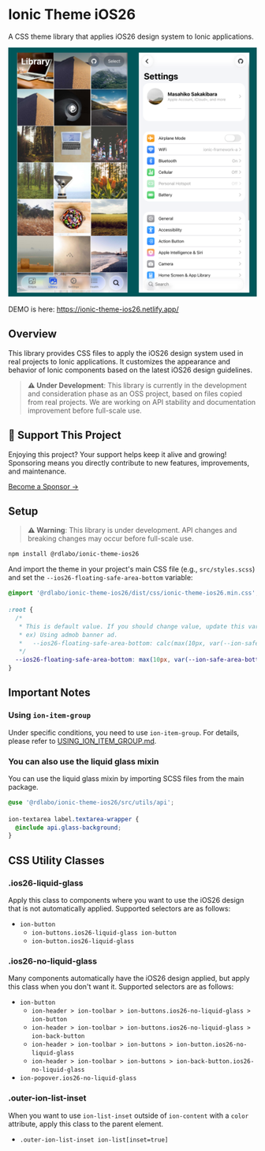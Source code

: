# Ionic Theme iOS26

A CSS theme library that applies iOS26 design system to Ionic applications.

![](screenshots/ios26.png)

DEMO is here: https://ionic-theme-ios26.netlify.app/

## Overview

This library provides CSS files to apply the iOS26 design system used in real projects to Ionic applications. It customizes the appearance and behavior of Ionic components based on the latest iOS26 design guidelines.

> **⚠️ Under Development**: This library is currently in the development and consideration phase as an OSS project, based on files copied from real projects. We are working on API stability and documentation improvement before full-scale use.

## 💖 Support This Project

Enjoying this project? Your support helps keep it alive and growing!  
Sponsoring means you directly contribute to new features, improvements, and maintenance.

[Become a Sponsor →](https://github.com/sponsors/rdlabo)

## Setup

> **⚠️ Warning**: This library is under development. API changes and breaking changes may occur before full-scale use.

```bash
npm install @rdlabo/ionic-theme-ios26
```

And import the theme in your project's main CSS file (e.g., `src/styles.scss`) and set the `--ios26-floating-safe-area-bottom` variable:

```scss
@import '@rdlabo/ionic-theme-ios26/dist/css/ionic-theme-ios26.min.css';

:root {
  /*
   * This is default value. If you should change value, update this variable.
   * ex) Using admob banner ad.
   *   --ios26-floating-safe-area-bottom: calc(max(10px, var(--ion-safe-area-bottom, 0px)) + var(--admob-safe-area, 0px));
   */
  --ios26-floating-safe-area-bottom: max(10px, var(--ion-safe-area-bottom, 0px));
}
```

## Important Notes

### Using `ion-item-group`

Under specific conditions, you need to use `ion-item-group`. For details, please refer to [USING_ION_ITEM_GROUP.md](./USING_ION_ITEM_GROUP.md).

### You can also use the liquid glass mixin

You can use the liquid glass mixin by importing SCSS files from the main package.

```scss
@use '@rdlabo/ionic-theme-ios26/src/utils/api';

ion-textarea label.textarea-wrapper {
  @include api.glass-background;
}
```

## CSS Utility Classes

### .ios26-liquid-glass

Apply this class to components where you want to use the iOS26 design that is not automatically applied. Supported selectors are as follows:

- `ion-button`
  - `ion-buttons.ios26-liquid-glass ion-button`
  - `ion-button.ios26-liquid-glass`

### .ios26-no-liquid-glass

Many components automatically have the iOS26 design applied, but apply this class when you don't want it. Supported selectors are as follows:

- `ion-button`
  - `ion-header > ion-toolbar > ion-buttons.ios26-no-liquid-glass > ion-button`
  - `ion-header > ion-toolbar > ion-buttons.ios26-no-liquid-glass > ion-back-button`
  - `ion-header > ion-toolbar > ion-buttons > ion-button.ios26-no-liquid-glass`
  - `ion-header > ion-toolbar > ion-buttons > ion-back-button.ios26-no-liquid-glass`
- `ion-popover.ios26-no-liquid-glass`

### .outer-ion-list-inset

When you want to use `ion-list-inset` outside of `ion-content` with a `color` attribute, apply this class to the parent element.

- `.outer-ion-list-inset ion-list[inset=true]`
